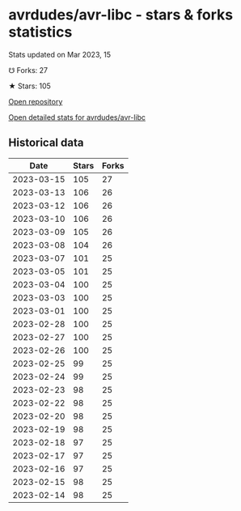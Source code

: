 # avrdudes/avr-libc - stars & forks statistics

Stats updated on Mar 2023, 15

☋ Forks: 27

★ Stars: 105

[Open repository](https://github.com/avrdudes/avr-libc)

[Open detailed stats for avrdudes/avr-libc](https://reviewgithub.com/rep/avrdudes/avr-libc)

## Historical data
| Date | Stars | Forks |
|------|-------|-------|
| 2023-03-15 | 105 | 27 | 
| 2023-03-13 | 106 | 26 | 
| 2023-03-12 | 106 | 26 | 
| 2023-03-10 | 106 | 26 | 
| 2023-03-09 | 105 | 26 | 
| 2023-03-08 | 104 | 26 | 
| 2023-03-07 | 101 | 25 | 
| 2023-03-05 | 101 | 25 | 
| 2023-03-04 | 100 | 25 | 
| 2023-03-03 | 100 | 25 | 
| 2023-03-01 | 100 | 25 | 
| 2023-02-28 | 100 | 25 | 
| 2023-02-27 | 100 | 25 | 
| 2023-02-26 | 100 | 25 | 
| 2023-02-25 | 99 | 25 | 
| 2023-02-24 | 99 | 25 | 
| 2023-02-23 | 98 | 25 | 
| 2023-02-22 | 98 | 25 | 
| 2023-02-20 | 98 | 25 | 
| 2023-02-19 | 98 | 25 | 
| 2023-02-18 | 97 | 25 | 
| 2023-02-17 | 97 | 25 | 
| 2023-02-16 | 97 | 25 | 
| 2023-02-15 | 98 | 25 | 
| 2023-02-14 | 98 | 25 | 

